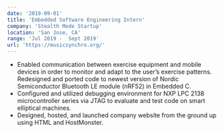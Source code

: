```yaml
---
date: '2019-09-01'
title: 'Embedded Software Engineering Intern'
company: 'Stealth Mode Startup'
location: 'San Jose, CA'
range: 'Jul 2019 -  Sept 2019'
url: 'https://musicsynchro.org/'
---
```


- Enabled communication between exercise equipment and mobile devices in order to monitor and adapt to the user’s exercise patterns. Redesigned and ported code to newest version of Nordic Semiconductor Bluetooth LE module (nRF52) in Embedded C.
- Configured and utilized debugging environment for NXP LPC 2138 microcontroller series via JTAG to evaluate and test code on smart elliptical machines.
- Designed, hosted, and launched company website from the ground up using HTML and HostMonster.
